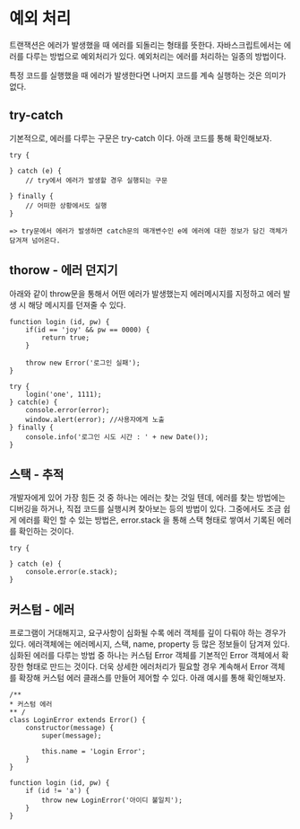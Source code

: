 # 예외 처리
트랜잭션은 에러가 발생했을 때 에러를 되돌리는 형태를 뜻한다.
자바스크립트에서는 에러를 다루는 방법으로 예외처리가 있다.
예외처리는 에러를 처리하는 일종의 방법이다.

특정 코드를 실행했을 때 에러가 발생한다면 나머지 코드를 계속 실행하는 것은 의미가 없다.


## try-catch
기본적으로, 에러를 다루는 구문은 try-catch 이다.
아래 코드를 통해 확인해보자.
```
try {

} catch (e) {
    // try에서 에러가 발생할 경우 실행되는 구문

} finally {
    // 어떠한 상황에서도 실행
}

=> try문에서 에러가 발생하면 catch문의 매개변수인 e에 에러에 대한 정보가 담긴 객체가 담겨져 넘어온다.
```


## thorow - 에러 던지기
아래와 같이 throw문을 통해서 어떤 에러가 발생했는지 에러메시지를 지정하고 에러 발생 시 해당 메시지를 던져줄 수 있다.
```
function login (id, pw) {
    if(id == 'joy' && pw == 0000) {
        return true;
    }

    throw new Error('로그인 실패');
}

try {
    login('one', 1111);
} catch(e) {
    console.error(error);
    window.alert(error); //사용자에게 노출
} finally {
    console.info('로그인 시도 시간 : ' + new Date());
}
``` 


## 스택 - 추적
개발자에게 있어 가장 힘든 것 중 하나는 에러는 찾는 것일 텐데,
에러를 찾는 방법에는 디버깅을 하거나, 직접 코드를 실행시켜 찾아보는 등의 방법이 있다.
그중에서도 조금 쉽게 에러를 확인 할 수 있는 방법은, 
error.stack 을 통해 스택 형태로 쌓여서 기록된 에러를 확인하는 것이다.
```
try {

} catch (e) {
    console.error(e.stack);
}
```

## 커스텀 - 에러
프로그램이 거대해지고, 요구사항이 심화될 수록 에러 객체를 깊이 다뤄야 하는 경우가 있다.
에러객체에는 에러메시지, 스택, name, property 등 많은 정보들이 담겨져 있다.
심화된 에러를 다루는 방법 중 하나는 커스텀 Error 객체를 기본적인 Error 객체에서 확장한 형태로 만드는 것이다.
더욱 상세한 에러처리가 필요할 경우 계속해서 Error 객체를 확장해 커스텀 에러 클래스를 만들어 제어할 수 있다.
아래 예시를 통해 확인해보자.
```
/** 
* 커스텀 에러
** /
class LoginError extends Error() {
    constructor(message) {
        super(message);

        this.name = 'Login Error';
    }
}

function login (id, pw) {
    if (id != 'a') {
        throw new LoginError('아이디 불일치');
    }
}
